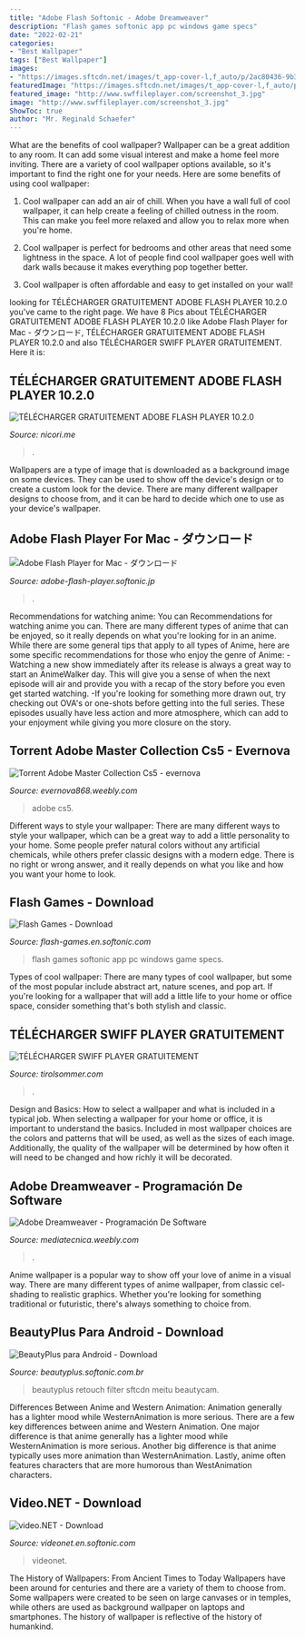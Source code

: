 ```yaml
---
title: "Adobe Flash Softonic - Adobe Dreamweaver"
description: "Flash games softonic app pc windows game specs"
date: "2022-02-21"
categories:
- "Best Wallpaper"
tags: ["Best Wallpaper"]
images:
- "https://images.sftcdn.net/images/t_app-cover-l,f_auto/p/2ac80436-9b31-11e6-9fb0-00163ed833e7/2153864411/beautyplus-b2.jpg"
featuredImage: "https://images.sftcdn.net/images/t_app-cover-l,f_auto/p/c7f74fbc-96bf-11e6-a21e-00163ec9f5fa/1286299395/adobe-flash-player-update-is-available.png"
featured_image: "http://www.swffileplayer.com/screenshot_3.jpg"
image: "http://www.swffileplayer.com/screenshot_3.jpg"
ShowToc: true
author: "Mr. Reginald Schaefer"
---
```



What are the benefits of cool wallpaper?
Wallpaper can be a great addition to any room. It can add some visual interest and make a home feel more inviting. There are a variety of cool wallpaper options available, so it's important to find the right one for your needs. Here are some benefits of using cool wallpaper: 
1. Cool wallpaper can add an air of chill. When you have a wall full of cool wallpaper, it can help create a feeling of chilled outness in the room. This can make you feel more relaxed and allow you to relax more when you're home. 

2. Cool wallpaper is perfect for bedrooms and other areas that need some lightness in the space. A lot of people find cool wallpaper goes well with dark walls because it makes everything pop together better. 

3. Cool wallpaper is often affordable and easy to get installed on your wall!

	

		
looking for TÉLÉCHARGER GRATUITEMENT ADOBE FLASH PLAYER 10.2.0 you've came to the right page. We have 8 Pics about TÉLÉCHARGER GRATUITEMENT ADOBE FLASH PLAYER 10.2.0 like Adobe Flash Player for Mac - ダウンロード, TÉLÉCHARGER GRATUITEMENT ADOBE FLASH PLAYER 10.2.0 and also TÉLÉCHARGER SWIFF PLAYER GRATUITEMENT. Here it is:
		
    
## TÉLÉCHARGER GRATUITEMENT ADOBE FLASH PLAYER 10.2.0

<img loading=lazy src="https://images.sftcdn.net/images/t_app-cover-l,f_auto/p/c7f74fbc-96bf-11e6-a21e-00163ec9f5fa/1286299395/adobe-flash-player-update-is-available.png" onerror="this.onerror=null;this.src='https://tse2.mm.bing.net/th?id=OIP.aO1Jh3wlc2jgCDZ3cyJQ1AHaEs&amp;pid=15.1';" alt="TÉLÉCHARGER GRATUITEMENT ADOBE FLASH PLAYER 10.2.0">

_Source: nicori.me_

>. 

	

Wallpapers are a type of image that is downloaded as a background image on some devices. They can be used to show off the device's design or to create a custom look for the device. There are many different wallpaper designs to choose from, and it can be hard to decide which one to use as your device's wallpaper.

    
## Adobe Flash Player For Mac - ダウンロード

<img loading=lazy src="https://images.sftcdn.net/images/t_app-cover-l,f_auto/p/29ce67c6-96d3-11e6-b9ed-00163ec9f5fa/2158077587/adobe-flash-player-screenshot.png" onerror="this.onerror=null;this.src='https://tse1.mm.bing.net/th?id=OIP.KGBxPT0x3fnriCIdle9AQwHaEt&amp;pid=15.1';" alt="Adobe Flash Player for Mac - ダウンロード">

_Source: adobe-flash-player.softonic.jp_

>. 

	

Recommendations for watching anime: You can
Recommendations for watching anime you can. There are many different types of anime that can be enjoyed, so it really depends on what you're looking for in an anime. While there are some general tips that apply to all types of Anime, here are some specific recommendations for those who enjoy the genre of Anime: 
-Watching a new show immediately after its release is always a great way to start an AnimeWalker day. This will give you a sense of when the next episode will air and provide you with a recap of the story before you even get started watching. 
-If you're looking for something more drawn out, try checking out OVA's or one-shots before getting into the full series. These episodes usually have less action and more atmosphere, which can add to your enjoyment while giving you more closure on the story.

    
## Torrent Adobe Master Collection Cs5 - Evernova

<img loading=lazy src="http://evernova868.weebly.com/uploads/1/2/5/0/125065019/506946503.jpg" onerror="this.onerror=null;this.src='https://tse4.mm.bing.net/th?id=OIP.dwdMVW6p3Tky0Khpwy5DDAHaEh&amp;pid=15.1';" alt="Torrent Adobe Master Collection Cs5 - evernova">

_Source: evernova868.weebly.com_

>adobe cs5. 

	

Different ways to style your wallpaper:
There are many different ways to style your wallpaper, which can be a great way to add a little personality to your home. Some people prefer natural colors without any artificial chemicals, while others prefer classic designs with a modern edge. There is no right or wrong answer, and it really depends on what you like and how you want your home to look.

    
## Flash Games - Download

<img loading=lazy src="https://images.sftcdn.net/images/t_app-cover-m,f_auto/p/f9d2174a-9a95-11e6-95b8-00163ed833e7/1817676886/flash-games-screenshot.jpg" onerror="this.onerror=null;this.src='https://tse4.mm.bing.net/th?id=OIP.8N_4xlsKQmZ2u3Q_f8tqKQHaGp&amp;pid=15.1';" alt="Flash Games - Download">

_Source: flash-games.en.softonic.com_

>flash games softonic app pc windows game specs. 

	

Types of cool wallpaper:
There are many types of cool wallpaper, but some of the most popular include abstract art, nature scenes, and pop art. If you're looking for a wallpaper that will add a little life to your home or office space, consider something that's both stylish and classic.

    
## TÉLÉCHARGER SWIFF PLAYER GRATUITEMENT

<img loading=lazy src="http://www.swffileplayer.com/screenshot_3.jpg" onerror="this.onerror=null;this.src='https://tse1.mm.bing.net/th?id=OIP.G8vogi8RP_B0oTLloF2BLQHaGI&amp;pid=15.1';" alt="TÉLÉCHARGER SWIFF PLAYER GRATUITEMENT">

_Source: tirolsommer.com_

>. 

	

Design and Basics: How to select a wallpaper and what is included in a typical job.
When selecting a wallpaper for your home or office, it is important to understand the basics. Included in most wallpaper choices are the colors and patterns that will be used, as well as the sizes of each image. Additionally, the quality of the wallpaper will be determined by how often it will need to be changed and how richly it will be decorated.

    
## Adobe Dreamweaver - Programación De Software

<img loading=lazy src="http://mediatecnica.weebly.com/uploads/1/4/7/8/14789122/343849.png?1" onerror="this.onerror=null;this.src='https://tse1.mm.bing.net/th?id=OIP.0ZPMxLtpYaUfBbflrSu7fQAAAA&amp;pid=15.1';" alt="Adobe Dreamweaver - Programación De Software">

_Source: mediatecnica.weebly.com_

>. 

	

Anime wallpaper is a popular way to show off your love of anime in a visual way. There are many different types of anime wallpaper, from classic cel-shading to realistic graphics. Whether you're looking for something traditional or futuristic, there's always something to choice from.

    
## BeautyPlus Para Android - Download

<img loading=lazy src="https://images.sftcdn.net/images/t_app-cover-l,f_auto/p/2ac80436-9b31-11e6-9fb0-00163ed833e7/2153864411/beautyplus-b2.jpg" onerror="this.onerror=null;this.src='https://tse3.mm.bing.net/th?id=OIP.T0PtDCqQKs0B1M2Et1-yuwHaNX&amp;pid=15.1';" alt="BeautyPlus para Android - Download">

_Source: beautyplus.softonic.com.br_

>beautyplus retouch filter sftcdn meitu beautycam. 

	

Differences Between Anime and Western Animation: Animation generally has a lighter mood while WesternAnimation is more serious.
There are a few key differences between anime and Western Animation. One major difference is that anime generally has a lighter mood while WesternAnimation is more serious. Another big difference is that anime typically uses more animation than WesternAnimation. Lastly, anime often features characters that are more humorous than WestAnimation characters.

    
## Video.NET - Download

<img loading=lazy src="https://images.sftcdn.net/images/t_app-cover-m,f_auto/p/bac05d66-9b24-11e6-9065-00163ed833e7/2895173623/videonet-screenshot.png" onerror="this.onerror=null;this.src='https://tse4.mm.bing.net/th?id=OIP.MDut-8NraEdv87qRzyPCYQHaGI&amp;pid=15.1';" alt="video.NET - Download">

_Source: videonet.en.softonic.com_

>videonet. 

	

The History of Wallpapers: From Ancient Times to Today
Wallpapers have been around for centuries and there are a variety of them to choose from. Some wallpapers were created to be seen on large canvases or in temples, while others are used as background wallpaper on laptops and smartphones. The history of wallpaper is reflective of the history of humankind.


